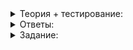 <details>
<summary>Теория + тестирование:</summary>

# Связь потоков: в поисках оптимального ввода и вывода

В прошлом уроке речь шла о том, что замена  `endl`  на  `\n`  улучшает эффективность. Разберёмся, всегда ли это происходит. Рассмотрим программу для возведения в квадрат чисел, прочитанных из стандартного ввода:

```cpp
#include <iostream>
#include <string>

#include "log_duration.h"

using namespace std;

// main с аргументами означает, что программа принимает аргументы командной строки,
// при запуске из консоли их количество будет сохранено в переменную argc,
// а значения — в argv.
// Тип const char** будет обсуждаться позже в курсе, работать с ним можно
// отчасти как с вектором: argv[0] — нулевой аргумент, argv[1] — первый. 
// argv[i] можно конвертировать в string
int main(int argc, const char** argv) {
    // Нулевой аргумент — это всегда имя программы,
    // поэтому нам нужен первый
    int arg = stoi(argv[1]);

    if (arg == 1) {
        LOG_DURATION("endl"s);
        int i;
        while (cin >> i) {
            cout << i * i << endl;
        }
    }

    if (arg == 2) {
        // Чтобы "\n" воспринималось не как перевод строки, а как 
        // слэш и буква 'n', добавим перед ним ещё один слеш:
        // два слеша в строковом (и символьном) литерале воспринимаются
        // как один (\) 
        LOG_DURATION("\\n"s);
        int i;
        while (cin >> i) {
            cout << i * i << "\n"s;
        }
    }
}

```

Эта программа принимает один числовой аргумент: единицу или двойку. Она читает числа из стандартного ввода и выдаёт их квадраты в стандартный вывод, замеряя время. Причём метод завершения строки —  `\n`  или  `endl`  — можно менять, используя аргумент командной строки. Скомпилируем программу и назовём исполняемый файл  `sqnums`. Запустим её так:

```bash
$ sqnums 1

```

Она будет радостно выводить квадраты всех введённых чисел до тех пор, пока вы не введёте символ конца файла. Затем выведет общее время работы и при этом будет использовать  `endl`. Запустим программу иначе:

```bash
$ sqnums 2

```

Тут вместо  `endl`  будет простой  `\n`.

Для запуска программы возьмём файл  `numbers.txt`, который содержит 50000 чисел от 0 до 99.

Запускать будем, перенаправляя стандартный ввод и вывод:

```bash
$ sqnums 1 >numbers2.txt <numbers.txt

```

Перенаправление символами  `>`  и  `<`  позволяет проассоциировать потоки  `cin`  и  `cout`  с файлами. Так программа будет через поток  `cin`  получать данные из файла  `numbers.txt`. Благодаря  `>`  данные из  `cout`  пойдут в файл  `numbers2.txt`, а не в окно консоли. Если хотим использовать  `\n`, меняем параметр  `1`  на  `2`:

```bash
$ sqnums 2 >numbers2.txt <numbers.txt

```

Смотрим на результаты:

```bash
$ sqnums 1 >numbers2.txt <numbers.txt
endl: 410 ms
$ sqnums 2 >numbers2.txt <numbers.txt
\n: 408 ms

```

Не столь впечатляюще. Раньше мы наблюдали чуть не десятикратное различие, а теперь оно едва заметно. Чтобы понять причину этого, обратимся к другой программе:

```cpp
#include <iostream>

using namespace std;

int main() {
    cout << "Enter x and y: "s;
    cin >> x >> y;
    cout << x + y << endl;
}

```

----------

Почему мы всегда видим надпись  `Enter x and y:`  перед вводом?

-   Очевидно, потому что выводим её в  `cout`  перед вводом.
    
-   Потому что далее в  `cout`  выводится  `endl`, сбрасывающий буфер.
    
-   Это нельзя объяснить так просто, явно чтение из  `cin`  влияет на  `cout`.
    

Совсем не очевидно, но чтение из  `cin`  заставляет буфер  `cout`  и  `cerr`  опустошаться, как если бы мы добавили  `cout.flush()`  перед ним. В этом причина медленной работы программы с  `\n`. К счастью, есть способ исправить ситуацию, отвязав  `cin`  от  `cout`  так:  `cin.tie(nullptr);`.

Дополним программу ещё одной веткой и протестируем скорость:

```cpp
#include <iostream>
#include <string>

#include "log_duration.h"

using namespace std;

int main(int argc, const char** argv) {
    // не забываем, что один аргумент — это название программы,
    // поэтому argc должно быть как минимум 2
    if (argc < 2) {
        cerr << "Пожалуйста, задайте как минимум 1 аргумент"s << endl;
        return 1;
    }

    int arg = std::stoi(argv[1]);

    if (arg == 1) {
        LOG_DURATION("endl"s);
        int i;
        while (cin >> i) {
            cout << i * i << endl;
        }
    }

    if (arg == 2) {
        LOG_DURATION("\\n"s);
        int i;
        while (cin >> i) {
            cout << i * i << "\n"s;
        }
    }

    if (arg == 3) {
        LOG_DURATION("\\n with tie"s);
        cin.tie(nullptr);
        int i;
        while (cin >> i) {
            cout << i * i << "\n"s;
        }
    }
}

```

Запускаем:

```bash
$ test-stream.exe 3 <numbers.txt >numbers2.txt
\n with tie: 89 ms

```

Совсем другое дело! Однако будьте осторожны, потому что отвязывание  `cin`  от  `cout`  повлияет на всё последующее выполнение. Если разрабатываете основную функцию программы, это не так важно. Но если подобное происходит в функции библиотеки, которая будет применяться в разных программах, такой побочный эффект крайне нежелателен. Избежать его просто — в конце работы привяжите обратно:

```cpp
...
if (arg == 3) {
    LOG_DURATION("\\n with tie"s);
    auto tied_before = cin.tie(nullptr);

    int i;
    while (cin >> i) {
        cout << i * i << "\n"s;
    }

    cin.tie(tied_before);
}
...

```

Чтобы избежать возможных проблем, используйте для этих целей класс с конструктором и деструктором для выполнения парных действий. В прошлой теме вы так измеряли время.

В этом уроке мы убедились: замена  `endl`  на  `\n`  серьёзно ускоряет использование потоков, если это критичное место вашей программы.

Ещё сильнее ускорить ввод и вывод в  `cin`  и  `cout`  может магическая команда  `ios_base::sync_with_stdio(false)`, с которой хорошо знакомы участники соревнований по программированию. Использовать её следует осторожно. Эта команда способна помешать работе при подключении сторонних библиотек, выводящих информацию в стандартный вывод, и при многопоточной работе, с которой вы ещё познакомитесь.

Команда  `sync_with_stdio`  отключает синхронизацию между стандартными потоками C и C++, а также между разными потоками выполнения, сохраняя ресурсы.

Не путайте потоки ввода и вывода  `stream`  и потоки выполнения  `thread`:

-   Потоки ввода и вывода  `stream`  передают данные между произвольным источником  `source`  и потребителем  `sink`.
-   Потоки выполнения  `thread`  позволяют одновременно выполнять несколько операций в программе. Они также используются для ускорения за счёт выполнения на разных ядрах процессора. Термины «многопоточный», «потокобезопасный» всегда относятся к потокам выполнения.

----------

Когда замена  `endl`  на  `\n`  не сможет дать значительного выигрыша? Отметьте все подходящие варианты.

-   Когда вывод производится в файл через  `ofstream`, а не через перенаправление стандартного вывода.
    
-   Когда данные выводятся в поток большими порциями.
    
-   Когда используется режим  `binary`  для записи в файл — такая оптимизация имеет смысл только для текста.
    
-   Когда читаем из  `cin`  и пишем в  `cout`, но не отвязали одно от другого.

</details>

<details>
<summary>Ответы:</summary>

# Ответы на задания


Почему мы всегда видим надпись  `Enter x and y:`  перед вводом?

-   **(-)**  Очевидно, потому что выводим её в  `cout`  перед вводом.

> Как показал предыдущий урок, если мы что-то вывели в поток, это не значит, что оно там окажется сразу же. На самом деле  `std::cin`  и  `std::cout`  связаны.

-   **(-)**  Потому что далее в  `cout`  выводится  `endl`, сбрасывающий буфер.

> `endl`  выводится позднее сообщения и уж точно не может повлиять на этот вывод. В C++ прошлое не всегда определяет настоящее, но будущее на настоящее действительно никогда не может повлиять. На самом деле  `std::cin`  и  `std::cout`  связаны.

-   **(+)**  Это нельзя объяснить так просто, явно чтение из  `cin`  влияет на  `cout`.

> И эти потоки правда связаны!

----------

Когда замена  `endl`  на  `\n`  не сможет дать значительного выигрыша? Отметьте все подходящие варианты.

-   **(-)**  Когда вывод производится в файл через  `ofstream`, а не через перенаправление стандартного вывода.

> Это совершенно не важно: запись в файл производится одинаково через файловый поток или перенаправление.

-   **(+)**  Когда данные выводятся в поток большими порциями.

> В этом случае буфер всё равно будет сбрасываться, так как данные, записываемые за один раз, в него не поместятся.

-   **(-)**  Когда используется режим  `binary`  для записи в файл — такая оптимизация имеет смысл только для текста.

> Такая оптимизация эффективна вне зависимости от того, какие данные выводятся.

-   **(+)**  Когда читаем из  `cin`  и пишем в  `cout`, но не отвязали одно от другого.

> Как вы и увидели в этом уроке.

</details>

<details>
<summary>Задание:</summary>

### Задание

Разработайте класс  `StreamUntier`, который выполняет следующие действия:

-   В конструкторе — «отвязывание» потока, переданного в конструктор как аргумент.
-   В деструкторе — «привязывание» того потока, который был отвязан.

В этом уроке вы столкнулись с указателями — объектами C++, которые изучите позже в курсе. Тип указателя содержит звёздочку. Вы видели такой тип в параметре  `main`  в уроке. Метод потока  `tie`  тоже оперирует с указателем —  `ostream*`. Именно им был тип переменной  `tied_before`, выведенный автоматически в выражении  `auto tied_before = cin.tie(nullptr);`.

Интерфейс класса  `StreamUntier`  дан в заготовке кода. Добавьте конструктор, деструктор и, при необходимости, дополнительные поля.

### Ограничения

Не меняйте название класса  `StreamUntier`.

### Пример

Пример использования класса — в функции  `main`.

### Что отправлять на проверку

Отправьте на проверку реализацию класса  `StreamUntier`, которая отвязывает поток в конструкторе и привязывает обратно в деструкторе. Функция  `main`  будет игнорироваться.

### Как будет тестироваться ваш код

Будет проверено, что  `StreamUntier`  выполняет свои функции: отвязывает в конструкторе и привязывает обратно в деструкторе. Причём в деструкторе привязывается именно тот поток, который был отвязан в конструкторе.

### Подсказка

Выполните  `stream.tie(nullptr)`  в конструкторе, сохранив возвращённое значение в поле  `tied_before_`. Используйте его в деструкторе. Придётся также добавить поле класса типа  `istream&`  для того, чтобы сохранить сам  `stream`.

</details>
